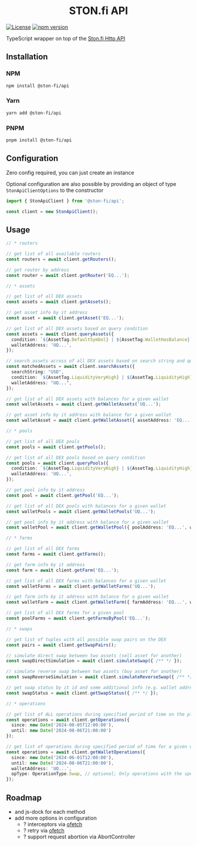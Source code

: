 <div align="center">
 <h1>STON.fi API</h1>
</div>

[![License](https://img.shields.io/npm/l/@ston-fi/api)](https://img.shields.io/npm/l/@ston-fi/api)
[![npm version](https://img.shields.io/npm/v/@ston-fi/api/latest.svg)](https://www.npmjs.com/package/@ston-fi/api/v/latest)

TypeScript wrapper on top of the [Ston.fi Http API](https://api.ston.fi/swagger-ui)

## Installation

### NPM

```bash
npm install @ston-fi/api
```

### Yarn

```bash
yarn add @ston-fi/api
```

### PNPM

```bash
pnpm install @ston-fi/api
```

## Configuration

Zero config required, you can just create an instance

Optional configuration are also possible by providing an object of type `StonApiClientOptions` to the constructor

```ts
import { StonApiClient } from '@ston-fi/api';

const client = new StonApiClient();
```

## Usage

```ts
// * routers

// get list of all available routers
const routers = await client.getRouters();

// get router by address
const router = await client.getRouter('EQ...');

// * assets

// get list of all DEX assets
const assets = await client.getAssets();

// get asset info by it address
const asset = await client.getAsset('EQ...');

// get list of all DEX assets based on query condition
const assets = await client.queryAssets({
  condition: `${AssetTag.DefaultSymbol} | ${AssetTag.WalletHasBalance}`,
  walletAddress: 'UQ...',
});

// search assets across of all DEX assets based on search string and query condition
const matchedAssets = await client.searchAssets({
  searchString: "USD",
  condition: `${AssetTag.LiquidityVeryHigh} | ${AssetTag.LiquidityHigh} | ${AssetTag.Popular}`,
  walletAddress: "UQ...",
});

// get list of all DEX assets with balances for a given wallet
const walletAssets = await client.getWalletAssets('UQ...');

// get asset info by it address with balance for a given wallet
const walletAsset = await client.getWalletAsset({ assetAddress: 'EQ...', walletAddress: 'UQ...' });

// * pools

// get list of all DEX pools
const pools = await client.getPools();

// get list of all DEX pools based on query condition
const pools = await client.queryPools({
  condition: `${AssetTag.LiquidityVeryHigh} | ${AssetTag.LiquidityHigh} | ${AssetTag.Popular}`,
  walletAddress: 'UQ...',
});

// get pool info by it address
const pool = await client.getPool('EQ...');

// get list of all DEX pools with balances for a given wallet
const walletPools = await client.getWalletPools('UQ...');

// get pool info by it address with balance for a given wallet
const walletPool = await client.getWalletPool({ poolAddress: 'EQ...', walletAddress: 'UQ...' });

// * farms

// get list of all DEX farms
const farms = await client.getFarms();

// get farm info by it address
const farm = await client.getFarm('EQ...');

// get list of all DEX farms with balances for a given wallet
const walletFarms = await client.getWalletFarms('UQ...');

// get farm info by it address with balance for a given wallet
const walletFarm = await client.getWalletFarm({ farmAddress: 'EQ...', walletAddress: 'UQ...' });

// get list of all DEX farms for a given pool
const poolFarms = await client.getFarmsByPool('EQ...');

// * swaps

// get list of tuples with all possible swap pairs on the DEX
const pairs = await client.getSwapPairs();

// simulate direct swap between two assets (sell asset for another)
const swapDirectSimulation = await client.simulateSwap({ /** */ });

// simulate reverse swap between two assets (buy asset for another)
const swapReverseSimulation = await client.simulateReverseSwap({ /** */ });

// get swap status by it id and some additional info (e.g. wallet address, etc.)
const swapStatus = await client.getSwapStatus({ /** */ });

// * operations

// get list of ALL operations during specified period of time on the platform
const operations = await client.getOperations({
  since: new Date('2024-08-05T12:00:00'),
  until: new Date('2024-08-06T21:00:00')
});

// get list of operations during specified period of time for a given wallet
const operations = await client.getWalletOperations({
  since: new Date('2024-06-01T12:00:00'),
  until: new Date('2024-08-06T21:00:00'),
  walletAddress: 'UQ...',
  opType: OperationType.Swap, // optional; Only operations with the specified types. All operations if the opType is not specified
});
```

## Roadmap

- and js-dock for each method
- add more options in configuration
  - ? interceptors via [ofetch](https://github.com/unjs/ofetch?tab=readme-ov-file#%EF%B8%8F-interceptors)
  - ? retry via [ofetch](https://github.com/unjs/ofetch?tab=readme-ov-file#%EF%B8%8F-auto-retry)
  - ? support request abortion via AbortController
